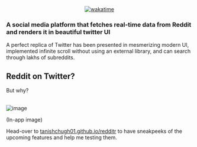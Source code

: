 <div align="center">
<a href="https://wakatime.com/badge/user/2a5dd98b-31e6-45fe-b1a0-e33e97614682/project/acddd2d7-a5ab-40b6-875f-70fd0621c52f"><img src="https://wakatime.com/badge/user/2a5dd98b-31e6-45fe-b1a0-e33e97614682/project/acddd2d7-a5ab-40b6-875f-70fd0621c52f.svg" alt="wakatime"></a>
</div>

### A social media platform that fetches real-time data from Reddit and renders it in beautiful twitter UI
A perfect replica of Twitter has been presented in mesmerizing modern UI, implemented
infinite scroll without using an external library, and can search through lakhs of subreddits.

## Reddit on Twitter?

But why?
<br>
<br>

![image](https://user-images.githubusercontent.com/72879445/176043576-60b46539-0744-42b9-a7b7-3b080eaf0e0e.png)

<p>(In-app image)</p>

Head-over to <a href="https://tanishchugh01.github.io/redditr/" target="_blank">tanishchugh01.github.io/redditr</a> to have sneakpeeks of the upcoming features and help me testing them.
